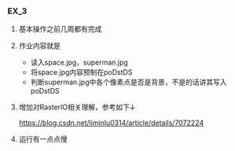 ### EX_3

1. 基本操作之前几周都有完成

2. 作业内容就是

   - 读入space.jpg，superman.jpg
   - 将space.jpg内容预制在poDstDS
   - 判断superman.jpg中各个像素点是否是背景，不是的话讲其写入poDstDS

3. 增加对RasterIO相关理解，参考如下↓

   https://blog.csdn.net/liminlu0314/article/details/7072224

4. 运行有一点点慢

